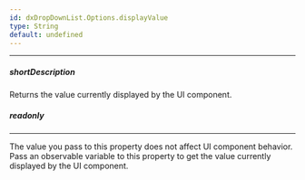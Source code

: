 ```yaml
---
id: dxDropDownList.Options.displayValue
type: String
default: undefined
---
```

---
##### shortDescription
Returns the value currently displayed by the UI component.

##### readonly

---
The value you pass to this property does not affect UI component behavior. Pass an observable variable to this property to get the value currently displayed by the UI component.